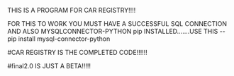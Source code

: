 THIS IS A PROGRAM FOR CAR REGISTRY!!!!

FOR THIS TO WORK YOU MUST HAVE A SUCCESSFUL SQL CONNECTION AND ALSO MYSQLCONNECTOR-PYTHON pip INSTALLED.......USE THIS --pip install mysql-connector-python

#CAR REGISTRY IS THE COMPLETED CODE!!!!!!

#final2.0 IS JUST A BETA!!!!!
